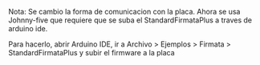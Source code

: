 Nota: Se cambio la forma de comunicacion con la placa. Ahora se usa Johnny-five que requiere que se suba el StandardFirmataPlus a traves de arduino ide.

Para hacerlo, abrir Arduino IDE, ir a Archivo > Ejemplos > Firmata > StandardFirmataPlus y subir el firmware a la placa